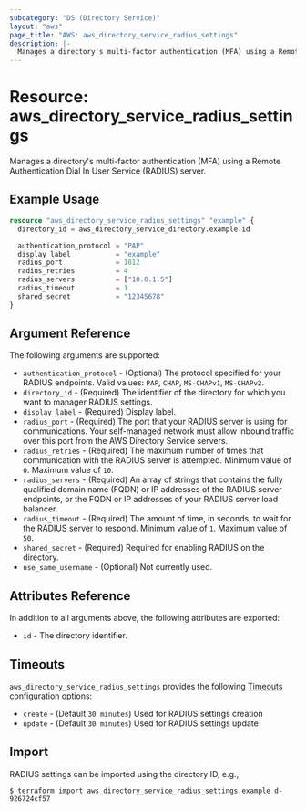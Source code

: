 ```yaml
---
subcategory: "DS (Directory Service)"
layout: "aws"
page_title: "AWS: aws_directory_service_radius_settings"
description: |-
  Manages a directory's multi-factor authentication (MFA) using a Remote Authentication Dial In User Service (RADIUS) server.
---
```


# Resource: aws_directory_service_radius_settings

Manages a directory's multi-factor authentication (MFA) using a Remote Authentication Dial In User Service (RADIUS) server.
## Example Usage

```terraform
resource "aws_directory_service_radius_settings" "example" {
  directory_id = aws_directory_service_directory.example.id

  authentication_protocol = "PAP"
  display_label           = "example"
  radius_port             = 1812
  radius_retries          = 4
  radius_servers          = ["10.0.1.5"]
  radius_timeout          = 1
  shared_secret           = "12345678"
}
```

## Argument Reference

The following arguments are supported:

* `authentication_protocol` - (Optional) The protocol specified for your RADIUS endpoints. Valid values: `PAP`, `CHAP`, `MS-CHAPv1`, `MS-CHAPv2`.
* `directory_id` - (Required) The identifier of the directory for which you want to manager RADIUS settings.
* `display_label` - (Required) Display label.
* `radius_port` - (Required) The port that your RADIUS server is using for communications. Your self-managed network must allow inbound traffic over this port from the AWS Directory Service servers.
* `radius_retries` - (Required) The maximum number of times that communication with the RADIUS server is attempted. Minimum value of `0`. Maximum value of `10`.
* `radius_servers` - (Required) An array of strings that contains the fully qualified domain name (FQDN) or IP addresses of the RADIUS server endpoints, or the FQDN or IP addresses of your RADIUS server load balancer.
* `radius_timeout` - (Required) The amount of time, in seconds, to wait for the RADIUS server to respond. Minimum value of `1`. Maximum value of `50`.
* `shared_secret` - (Required) Required for enabling RADIUS on the directory.
* `use_same_username` - (Optional) Not currently used.

## Attributes Reference

In addition to all arguments above, the following attributes are exported:

* `id` - The directory identifier.

## Timeouts

`aws_directory_service_radius_settings` provides the following [Timeouts](https://www.terraform.io/docs/configuration/blocks/resources/syntax.html#operation-timeouts) configuration options:

- `create` - (Default `30 minutes`) Used for RADIUS settings creation
- `update` - (Default `30 minutes`) Used for RADIUS settings update

## Import

RADIUS settings can be imported using the directory ID, e.g.,

```
$ terraform import aws_directory_service_radius_settings.example d-926724cf57
```
